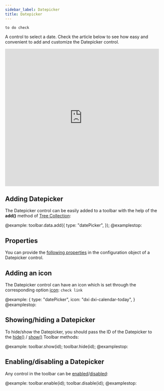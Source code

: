 ```yaml
---
sidebar_label: Datepicker
title: Datepicker
---          
```


`to do check`

A control to select a date. Check the article below to see how easy and convenient to add and customize the Datepicker control. 

<iframe src="https://snippet.dhtmlx.com/b1eeyya6?mode=js" frameborder="0" class="snippet_iframe" width="100%" height="450"></iframe>

## Adding Datepicker

The Datepicker control can be easily added to a toolbar with the help of the **add()** method of [Tree Collection](tree_collection/api/refs/treecollection.md):

@example:
toolbar.data.add({
    type: "datePicker",
});
@examplestop:

## Properties

You can provide the [following properties](toolbar/api/api_datepicker_properties.md) in the configuration object of a Datepicker control.

## Adding an icon

The Datepicker control can have an icon which is set through the corresponding option [icon](toolbar__customization.html#icons): `check link`

@example:
{
    type: "datePicker",
    icon: "dxi dxi-calendar-today",
}
@examplestop:

## Showing/hiding a Datepicker 

To hide/show the Datepicker, you should pass the ID of the Datepicker to the [hide()](toolbar/api/toolbar_hide_method.md) / [show()](toolbar/api/toolbar_show_method.md) Toolbar methods:

@example:
toolbar.show(id);
toolbar.hide(id);
@examplestop:

## Enabling/disabling a Datepicker 

Any control in the toolbar can be [enabled](toolbar/api/toolbar_enable_method.md)/[disabled](toolbar/api/toolbar_disable_method.md):

@example:
toolbar.enable(id);
toolbar.disable(id);
@examplestop:

